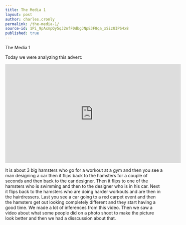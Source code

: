 ```yaml
---
title: The Media 1
layout: post
author: charles.cronly
permalink: /the-media-1/
source-id: 1Pi_9pAxmpQy5qJ2nfF0dbgJNpE3F8qa_xSizUIP64x8
published: true
---
```

The Media 1

Today we were analyzing this advert:

<iframe width="560" height="315" src="https://www.youtube.com/embed/2wdNuiZ0iLQ" frameborder="0" allowfullscreen></iframe>

It is about 3 big hamsters who go for a workout at a gym and then you see a man designing a car then it flips back to the hamsters for a couple of seconds and then back to the car designer. Then it flips to one of the hamsters who is swimming and then to the designer who is in his car. Next it flips back to the hamsters who are doing harder workouts and are then in the hairdressers. Last you see a car going to a red carpet event and then the hamsters get out looking completely different and they start having a good time. We made a lot of inferences from this video. Then we saw a video about what some people did on a photo shoot to make the picture look better and then we had a disscussion about that.

